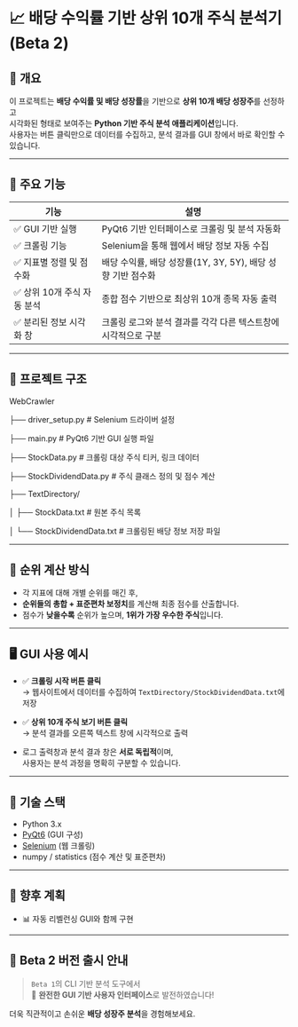 # 📈 배당 수익률 기반 상위 10개 주식 분석기 (Beta 2)

## 🧭 개요
이 프로젝트는 **배당 수익률 및 배당 성장률**을 기반으로 **상위 10개 배당 성장주**를 선정하고  
시각화된 형태로 보여주는 **Python 기반 주식 분석 애플리케이션**입니다.  
사용자는 버튼 클릭만으로 데이터를 수집하고, 분석 결과를 GUI 창에서 바로 확인할 수 있습니다.

---

## 🚀 주요 기능

| 기능 | 설명 |
|------|------|
| ✅ GUI 기반 실행 | PyQt6 기반 인터페이스로 크롤링 및 분석 자동화 |
| ✅ 크롤링 기능 | Selenium을 통해 웹에서 배당 정보 자동 수집 |
| ✅ 지표별 정렬 및 점수화 | 배당 수익률, 배당 성장률(1Y, 3Y, 5Y), 배당 성향 기반 점수화 |
| ✅ 상위 10개 주식 자동 분석 | 종합 점수 기반으로 최상위 10개 종목 자동 출력 |
| ✅ 분리된 정보 시각화 창 | 크롤링 로그와 분석 결과를 각각 다른 텍스트창에 시각적으로 구분 |

---

## 📁 프로젝트 구조
WebCrawler

├── driver_setup.py               # Selenium 드라이버 설정

├── main.py                       # PyQt6 기반 GUI 실행 파일

├── StockData.py                  # 크롤링 대상 주식 티커, 링크 데이터

├── StockDividendData.py         # 주식 클래스 정의 및 점수 계산

├── TextDirectory/

│   ├── StockData.txt             # 원본 주식 목록

│   └── StockDividendData.txt     # 크롤링된 배당 정보 저장 파일


---

## 📌 순위 계산 방식

- 각 지표에 대해 개별 순위를 매긴 후,  
- **순위들의 총합 + 표준편차 보정치**를 계산해 최종 점수를 산출합니다.  
- 점수가 **낮을수록** 순위가 높으며, **1위가 가장 우수한 주식**입니다.

---

## 🖥️ GUI 사용 예시

- ✅ **크롤링 시작 버튼 클릭**  
  → 웹사이트에서 데이터를 수집하여 `TextDirectory/StockDividendData.txt`에 저장

- ✅ **상위 10개 주식 보기 버튼 클릭**  
  → 분석 결과를 오른쪽 텍스트 창에 시각적으로 출력

- 로그 출력창과 분석 결과 창은 **서로 독립적**이며,  
  사용자는 분석 과정을 명확히 구분할 수 있습니다.

---

## 🧩 기술 스택

- Python 3.x  
- [PyQt6](https://pypi.org/project/PyQt6/) (GUI 구성)  
- [Selenium](https://pypi.org/project/selenium/) (웹 크롤링)  
- numpy / statistics (점수 계산 및 표준편차)

---

## 🔄 향후 계획

- 📊 자동 리벨런싱 GUI와 함께 구현 

---

## 🔹 Beta 2 버전 출시 안내

> `Beta 1`의 CLI 기반 분석 도구에서  
> 🎉 **완전한 GUI 기반 사용자 인터페이스**로 발전하였습니다!  

더욱 직관적이고 손쉬운 **배당 성장주 분석**을 경험해보세요.

